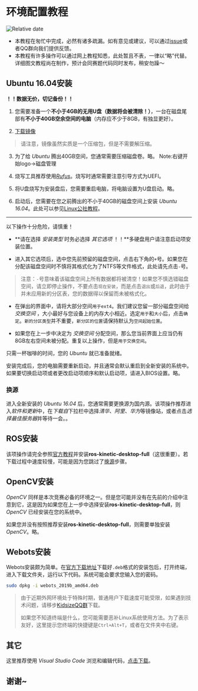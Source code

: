 # 环境配置教程
![Relative date](https://img.shields.io/date/1569071485)

*   本教程在匆忙中完成，必然有诸多疏漏。如有意见或建议，可以通过[issue](https://github.com/Sciroccogti/SEURoboCup2019Kidsize/issues)或者QQ群向我们提供反馈。
*   本教程有许多操作可以通过网上教程知悉，此处暂且不表，一律以“略”代替。详细图文教程尚在制作，预计会同赛题代码同时发布，稍安勿躁～
<!--Note:略的地方就是要讲的地方。赛题在昨天晚上已经发布了。-->


## Ubuntu 16.04安装

**！！数据无价，切记备份！！**

1. 您需要准备一个**不小于4GB的无用U盘（数据将会被清除！）**，一台在磁盘尾部有**不小于40GB空余空间的电脑**（内存应不少于8GB，有独显更好）。

2. [下载镜像](http://releases.ubuntu.com/16.04/ubuntu-16.04.6-desktop-amd64.iso)
> 请注意，镜像虽然实质是一个压缩包，但是不需要解压缩。

3. 为了给 *Ubuntu* 腾出40GB空间，您通常需要压缩磁盘卷。略。
Note:右键开始logo→磁盘管理

4. 烧写工具推荐使用[*Rufus*](https://rufus.ie/)。烧写时通常需要注意引导方式为UEFI。

5. 将U盘烧写为安装盘后，您需要重启电脑，将电脑设置为U盘启动。略。

6. 启动后，您需要在您之前腾出的不小于40GB的磁盘空间上安装 *Ubuntu 16.04*。此处可以参见[Linux公社教程](https://www.linuxidc.com/Linux/2016-04/130520.htm)。

***
以下操作十分危险，请慎重！

  * **请在选择 *安装类型* 时务必选择 *其它选项* ！！**多硬盘用户请注意启动项安装位置。

  * 进入其它选项后，选中您先前预留的磁盘空间，点击右下角的`+`号。如果您在分配该磁盘空间时不慎将其格式化为了NTFS等文件格式，此处请先点击`-`号。
  > 注意：`-`号意味着该磁盘空间上所有数据都将被清空！如果您不慎选错磁盘空间，请立即停止操作，不要点击`现在安装`，而是点击`退出`或`后退`，此时由于并未应用新的分区表，您的数据得以保留而未被格式化。
  
  * 在弹出的界面中，请将大部分空间`用于ext4`。我们建议您留一部分磁盘空间给 *交换空间* ，大小最好与您设备上的内存大小相近。选定`用于`和`大小`后，点击`确定`。`新的分区类型`并不重要，`新分区的位置`请保持默认为`空间起始位置`。
  
  * 如果您在上一步中决定为 *交换空间* 分配空间，那么您当前界面上应当仍有8GB左右空间未被分配。重复以上操作，但是`用于交换空间`。

只需一杯咖啡的时间，您的 *Ubuntu* 就已准备就绪。

安装完成后，您的电脑需要重新启动，并且通常会默认重启到全新安装的系统中。如果要切换启动项或者更改启动项顺序和默认启动项，请进入BIOS设置。略。

### 换源

进入全新安装的 *Ubuntu 16.04* 后，您通常需要更换源为国内源。该项操作推荐进入*软件和更新*中，在*下载自*下拉栏中选择*清华、阿里、华为*等镜像站，或者点击*选择最佳服务器*并等待一会。。


## ROS安装

该项操作请完全参照[官方教程](http://wiki.ros.org/kinetic/Installation/Ubuntu)并安装**ros-kinetic-desktop-full**（这很重要）。若下载过程中速度较慢，可能是因为您跳过了[换源](#换源)步骤。


## OpenCV安装

*OpenCV* 同样是本次竞赛必备的环境之一。但是您可能并没有在先前的介绍中注意到它，这是因为如果您在上一步中选择安装**ros-kinetic-desktop-full**，则 *OpenCV* 已经安装在您的系统中。

如果您并没有按照推荐安装**ros-kinetic-desktop-full**，则需要单独安装 *OpenCV*。略。


## Webots安装

Webots安装颇为简单。在[官方下载地址](https://github.com/omichel/webots/releases/download/R2019b/webots_2019b_amd64.deb)下载好`.deb`格式的安装包后，打开终端，进入下载文件夹，运行以下代码。系统可能会要求您输入您的密码。
```Bash
sudo dpkg -i webots_2019b_amd64.deb
```

> 由于近期外网环境处于特殊时期，普通用户下载速度可能受限，如果遇到技术问题，请移步[KidsizeQQ群](https://jq.qq.com/?_wv=1027&k=55BwToG)下载。
> 
> 如果您不知道终端是什么，您可能需要恶补Linux系统使用方法。为了表示友好，这里提示您终端的快捷键是`Ctrl+Alt+T`，或者在文件夹中右键。


## 其它

这里推荐使用 *Visual Studio Code* 浏览和编辑代码，[点击下载](https://az764295.vo.msecnd.net/stable/b37e54c98e1a74ba89e03073e5a3761284e3ffb0/code_1.38.1-1568209190_amd64.deb)。


## 谢谢~
